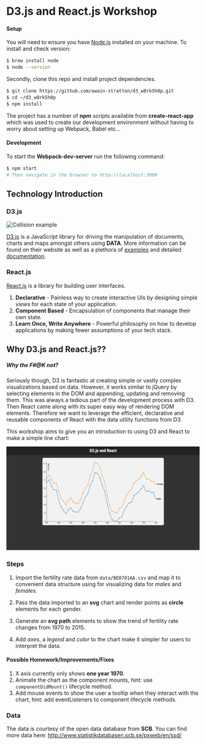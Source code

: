 # D3.js and React.js Workshop

#### Setup

You will need to ensure you have [Node.js](https://nodejs.org/en/) installed on your machine. To install and check version:
```bash
$ brew install node
$ node --version
```

Secondly, clone this repo and install project dependencies.
```bash
$ git clone https://github.com/owain-stratton/d3_w0rk5h0p.git
$ cd ~/d3_w0rk5h0p
$ npm install
```

The project has a number of **npm** scripts available from **create-react-app** which was used to create our development environment without having to worry about setting up Webpack, Babel etc...

#### Development

To start the **Webpack-dev-server** run the following command:
```bash
$ npm start
# Then navigate in the browser to http://localhost:3000
```

## Technology Introduction
### D3.js

![Collision example](https://gist.githubusercontent.com/mbostock/3231298/raw/0e521edcd195b69da573a718c166710d6b71e7d9/thumbnail.png)

[D3.js](https://d3js.org/) is a JavaScript library for driving the manipulation of documents, charts and maps amongst others using **DATA**. More information can be found on their website as well as a plethora of [examples](https://github.com/d3/d3/wiki/Gallery) and detailed [documentation](https://github.com/d3/d3/wiki).

### React.js

[React.js](https://facebook.github.io/react/) is a library for building user interfaces.

1. **Declarative** - Painless way to create interactive UIs by designing simple *views* for each state of your application.
2. **Component Based** - Encapsulation of components that manage their own state.
3. **Learn Once, Write Anywhere** - Powerful philosophy on how to develop applications by making fewer assumptions of your tech stack.



## Why D3.js and React.js??
##### Why the F#@K not?

Seriously though, D3 is fantastic at creating simple or vastly complex visualizations based on data. However, it works similar to jQuery by selecting elements in the DOM and appending, updating and removing them. This was always a tedious part of the development process with D3. Then React came along with its super easy way of rendering DOM elements. Therefore we want to leverage the efficient, declarative and reusable components of React with the data utility functions from D3.

This workshop aims to give you an introduction to using D3 and React to make a simple line chart:

![Line chart screenshot](./screenshot.png)

### Steps

1. Import the fertility rate data from `data/BE0701AA.csv` and map it to convenient data structure using for visualizing data for *males* and *females*.

2. Pass the data imported to an **svg** chart and render points as **circle** elements for each gender.

3. Generate an **svg path** elements to show the trend of fertility rate changes from 1970 to 2015.

4. Add *axes*, a *legend* and *color* to the chart make it simpler for users to interpret the data.

#### Possible Homework/Improvements/Fixes

1. X axis currently only shows **one year 1970**.
2. Animate the chart as the component mounts, hint: use `componentDidMount()` lifecycle method.
3. Add mouse events to show the user a tooltip when they interact with the chart, hint: add eventListeners to component lifecycle methods.


### Data

The data is courtesy of the open data database from **SCB**. You can find more data here: http://www.statistikdatabasen.scb.se/pxweb/en/ssd/
